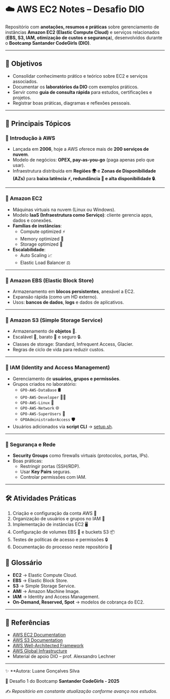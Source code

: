 # ☁️ AWS EC2 Notes – Desafio DIO

Repositório com **anotações, resumos e práticas** sobre gerenciamento de instâncias **Amazon EC2 (Elastic Compute Cloud)** e serviços relacionados (**EBS, S3, IAM, otimização de custos e segurança**), desenvolvidos durante o **Bootcamp Santander CodeGirls (DIO)**.  

---

## 🎯 Objetivos
- Consolidar conhecimento prático e teórico sobre EC2 e serviços associados.  
- Documentar os **laboratórios da DIO** com exemplos práticos.  
- Servir como **guia de consulta rápida** para estudos, certificações e projetos.  
- Registrar boas práticas, diagramas e reflexões pessoais.  

---

## 🚀 Principais Tópicos

### 🔹 Introdução à AWS
- Lançada em **2006**, hoje a AWS oferece mais de **200 serviços de nuvem**.  
- Modelo de negócios: **OPEX, pay-as-you-go** (paga apenas pelo que usar).  
- Infraestrutura distribuída em **Regiões 🌍** e **Zonas de Disponibilidade (AZs)** para **baixa latência ⚡, redundância 🔁 e alta disponibilidade 🔒**.  

---

### 🔹 Amazon EC2
- Máquinas virtuais na nuvem (Linux ou Windows).  
- Modelo **IaaS (Infraestrutura como Serviço)**: cliente gerencia apps, dados e conexões.  
- **Famílias de instâncias**:
  - Compute optimized ⚡
  - Memory optimized 🧠
  - Storage optimized 💾  
- **Escalabilidade**:
  - Auto Scaling 📈  
  - Elastic Load Balancer ⚖️  

---

### 🔹 Amazon EBS (Elastic Block Store)
- Armazenamento em **blocos persistentes**, anexável a EC2.  
- Expansão rápida (como um HD externo).  
- Usos: **bancos de dados**, **logs** e dados de aplicativos.  

---

### 🔹 Amazon S3 (Simple Storage Service)
- Armazenamento de **objetos** 📂.  
- Escalável 🚀, barato 💸 e seguro 🔒.  
- Classes de storage: Standard, Infrequent Access, Glacier.  
- Regras de ciclo de vida para reduzir custos.  

---

### 🔹 IAM (Identity and Access Management)
- Gerenciamento de **usuários, grupos e permissões**.  
- Grupos criados no laboratório:
  - `GPO-AWS-DataBase` 🛢️  
  - `GPO-AWS-Developer` 👨‍💻  
  - `GPO-AWS-Linux` 🐧  
  - `GPO-AWS-Network` 🌐  
  - `GPO-AWS-SuperUsers` 🦸  
  - `GPOAdministradorAccess` 🛡️  
- Usuários adicionados via **script CLI** → [setup.sh](./setup.sh).  

---

### 🔹 Segurança e Rede
- **Security Groups** como firewalls virtuais (protocolos, portas, IPs).  
- Boas práticas:
  - Restringir portas (SSH/RDP).  
  - Usar **Key Pairs** seguras.  
  - Controlar permissões com IAM.  

---

## 🛠️ Atividades Práticas
1. Criação e configuração da conta AWS 📝  
2. Organização de usuários e grupos no IAM 👥  
3. Implementação de instâncias EC2 🖥️  
4. Configuração de volumes EBS 💾 e buckets S3 📦  
5. Testes de políticas de acesso e permissões 🔒  
6. Documentação do processo neste repositório 📑  

## 📖 Glossário
- **EC2** → Elastic Compute Cloud.  
- **EBS** → Elastic Block Store.  
- **S3** → Simple Storage Service.  
- **AMI** → Amazon Machine Image.  
- **IAM** → Identity and Access Management.  
- **On-Demand, Reserved, Spot** → modelos de cobrança do EC2.  

---

## 📌 Referências
- [AWS EC2 Documentation](https://docs.aws.amazon.com/ec2/)  
- [AWS S3 Documentation](https://docs.aws.amazon.com/s3/)  
- [AWS Well-Architected Framework](https://aws.amazon.com/architecture/well-architected/)  
- [AWS Global Infrastructure](https://aws.amazon.com/about-aws/global-infrastructure/)  
- Material de apoio DIO – prof. Alexsandro Lechner  

---

✨ **Autora: Luane Gonçalves Silva 

📌 Desafio 1 do Bootcamp **Santander CodeGirls - 2025**  

✍️ *Repositório em constante atualização conforme avanço nos estudos.*
